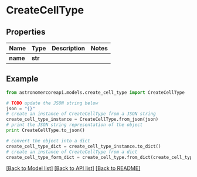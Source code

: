 # CreateCellType


## Properties
Name | Type | Description | Notes
------------ | ------------- | ------------- | -------------
**name** | **str** |  | 

## Example

```python
from astronomercoreapi.models.create_cell_type import CreateCellType

# TODO update the JSON string below
json = "{}"
# create an instance of CreateCellType from a JSON string
create_cell_type_instance = CreateCellType.from_json(json)
# print the JSON string representation of the object
print CreateCellType.to_json()

# convert the object into a dict
create_cell_type_dict = create_cell_type_instance.to_dict()
# create an instance of CreateCellType from a dict
create_cell_type_form_dict = create_cell_type.from_dict(create_cell_type_dict)
```
[[Back to Model list]](../README.md#documentation-for-models) [[Back to API list]](../README.md#documentation-for-api-endpoints) [[Back to README]](../README.md)


